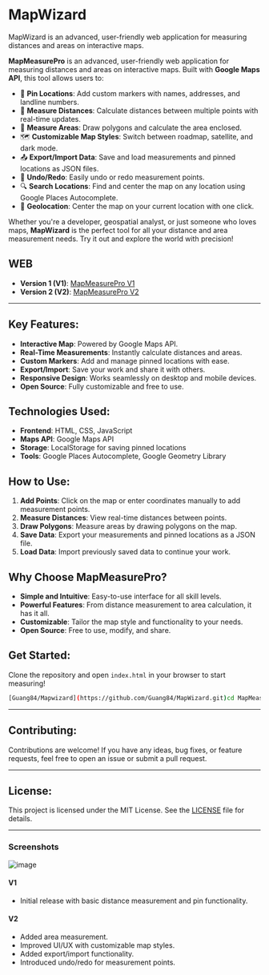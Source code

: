 # MapWizard
MapWizard is an advanced, user-friendly web application for measuring distances and areas on interactive maps.

**MapMeasurePro** is an advanced, user-friendly web application for measuring distances and areas on interactive maps. Built with **Google Maps API**, this tool allows users to:

- 📍 **Pin Locations**: Add custom markers with names, addresses, and landline numbers.
- 📏 **Measure Distances**: Calculate distances between multiple points with real-time updates.
- 📐 **Measure Areas**: Draw polygons and calculate the area enclosed.
- 🗺️ **Customizable Map Styles**: Switch between roadmap, satellite, and dark mode.
- 📤 **Export/Import Data**: Save and load measurements and pinned locations as JSON files.
- 🔄 **Undo/Redo**: Easily undo or redo measurement points.
- 🔍 **Search Locations**: Find and center the map on any location using Google Places Autocomplete.
- 📍 **Geolocation**: Center the map on your current location with one click.

Whether you're a developer, geospatial analyst, or just someone who loves maps, **MapWizard** is the perfect tool for all your distance and area measurement needs. Try it out and explore the world with precision!

## **WEB**

- **Version 1 (V1)**: [MapMeasurePro V1](https://guang84.github.io/MapWizard/AMM_V1/index.html)
- **Version 2 (V2)**: [MapMeasurePro V2](https://guang84.github.io/MapWizard/AMM_V2/index.html)

---

## **Key Features**:
- **Interactive Map**: Powered by Google Maps API.
- **Real-Time Measurements**: Instantly calculate distances and areas.
- **Custom Markers**: Add and manage pinned locations with ease.
- **Export/Import**: Save your work and share it with others.
- **Responsive Design**: Works seamlessly on desktop and mobile devices.
- **Open Source**: Fully customizable and free to use.

## **Technologies Used**:
- **Frontend**: HTML, CSS, JavaScript
- **Maps API**: Google Maps API
- **Storage**: LocalStorage for saving pinned locations
- **Tools**: Google Places Autocomplete, Google Geometry Library

## **How to Use**:
1. **Add Points**: Click on the map or enter coordinates manually to add measurement points.
2. **Measure Distances**: View real-time distances between points.
3. **Draw Polygons**: Measure areas by drawing polygons on the map.
4. **Save Data**: Export your measurements and pinned locations as a JSON file.
5. **Load Data**: Import previously saved data to continue your work.

## **Why Choose MapMeasurePro?**
- **Simple and Intuitive**: Easy-to-use interface for all skill levels.
- **Powerful Features**: From distance measurement to area calculation, it has it all.
- **Customizable**: Tailor the map style and functionality to your needs.
- **Open Source**: Free to use, modify, and share.


## **Get Started**:
Clone the repository and open `index.html` in your browser to start measuring!

```bash
[Guang84/Mapwizard](https://github.com/Guang84/MapWizard.git)cd MapMeasurePro
```

---

## **Contributing**:
Contributions are welcome! If you have any ideas, bug fixes, or feature requests, feel free to open an issue or submit a pull request.

---

## **License**:
This project is licensed under the MIT License. See the [LICENSE](LICENSE) file for details.

---

### **Screenshots**
![image](https://github.com/user-attachments/assets/9e8afc2a-b8fe-4164-92e3-72082adb6576)


#### **V1**
- Initial release with basic distance measurement and pin functionality.

#### **V2**
- Added area measurement.
- Improved UI/UX with customizable map styles.
- Added export/import functionality.
- Introduced undo/redo for measurement points.
